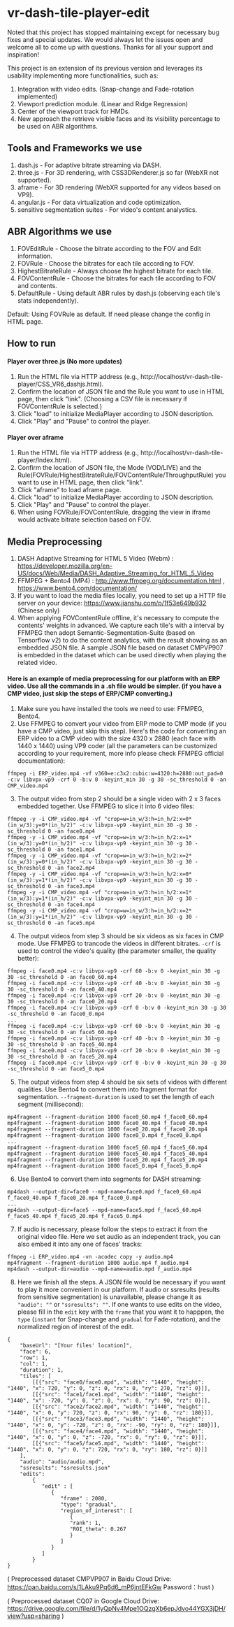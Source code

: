 # vr-dash-tile-player-edit

Noted that this project has stopped maintaining except for necessary bug fixes and special updates. We would always let the issues open and welcome all to come up with questions. Thanks for all your support and inspiration!

This project is an extension of its previous version and leverages its usability implementing more functionalities, such as:
1. Integration with video edits. (Snap-change and Fade-rotation implemented)
2. Viewport prediction module. (Linear and Ridge Regression)
3. Center of the viewport track for HMDs.
4. New approach the retrieve visible faces and its visibility percentage to be used on ABR algorithms.

## Tools and Frameworks we use

1. dash.js - For adaptive bitrate streaming via DASH.
2. three.js - For 3D rendering, with CSS3DRenderer.js so far (WebXR not supported).
3. aframe - For 3D rendering (WebXR supported for any videos based on VP9).
4. angular.js - For data virtualization and code optimization.
5. sensitive segmentation suites - For video's content analystics.

## ABR Algorithms we use

1. FOVEditRule - Choose the bitrate according to the FOV and Edit information.
2. FOVRule - Choose the bitrates for each tile according to FOV.
3. HighestBitrateRule - Always choose the highest bitrate for each tile.
4. FOVContentRule - Choose the bitrates for each tile according to FOV and contents.
5. DefaultRule - Using default ABR rules by dash.js (observing each tile's stats independently). 

Default: Using FOVRule as default. If need please change the config in HTML page.

## How to run

#### Player over three.js (No more updates)

1. Run the HTML file via HTTP address (e.g., http://localhost/vr-dash-tile-player/CSS_VR6_dashjs.html).
2. Confirm the location of JSON file and the Rule you want to use in HTML page, then click "link". (Choosing a CSV file is necessary if FOVContentRule is selected.)
3. Click "load" to initialize MediaPlayer according to JSON description.
4. Click "Play" and "Pause" to control the player.

#### Player over aframe

1. Run the HTML file via HTTP address (e.g., http://localhost/vr-dash-tile-player/Index.html).
2. Confirm the location of JSON file, the Mode (VOD/LIVE) and the Rule(FOVRule/HighestBitrateRule/FOVContentRule/ThroughputRule) you want to use in HTML page, then click "link".
3. Click "aframe" to load aframe page.
4. Click "load" to initialize MediaPlayer according to JSON description.
5. Click "Play" and "Pause" to control the player.
6. When using FOVRule/FOVContentRule, dragging the view in iframe would activate bitrate selection based on FOV.

## Media Preprocessing

1. DASH Adaptive Streaming for HTML 5 Video (Webm) : https://developer.mozilla.org/en-US/docs/Web/Media/DASH_Adaptive_Streaming_for_HTML_5_Video
2. FFMPEG + Bento4 (MP4) : http://www.ffmpeg.org/documentation.html , https://www.bento4.com/documentation/
3. If you want to load the media files locally, you need to set up a HTTP file server on your device: https://www.jianshu.com/p/1f53e649b932 (Chinese only)
4. When applying FOVContentRule offline, it's necessary to compute the contents' weights in advanced. We capture each tile's with a interval by FFMPEG then adopt Semantic-Segmentation-Suite (based on Tensorflow v2) to do the content analytics, with the result showing as an embedded JSON file. A sample JSON file based on dataset CMPVP907 is embedded in the dataset which can be used directly when playing the related video.


#### Here is an example of media preprocessing for our platform with an ERP video. Use all the commands in a .sh file would be simpler. (if you have a CMP video, just skip the steps of ERP/CMP converting.)

1. Make sure you have installed the tools we need to use: FFMPEG, Bento4.
2. Use FFMPEG to convert your video from ERP mode to CMP mode (if you have a CMP video, just skip this step). Here's the code for converting an ERP video to a CMP video with the size 4320 x 2880 (each face with 1440 x 1440) using VP9 coder (all the parameters can be customized according to your requirement, more info please check FFMPEG official documentation):
```
ffmpeg -i ERP_video.mp4 -vf v360=e:c3x2:cubic:w=4320:h=2880:out_pad=0 -c:v libvpx-vp9 -crf 0 -b:v 0 -keyint_min 30 -g 30 -sc_threshold 0 -an CMP_video.mp4
```
3. The output video from step 2 should be a single video with 2 x 3 faces embedded together. Use FFMPEG to slice it into 6 video files:
```
ffmpeg -y -i CMP_video.mp4 -vf "crop=w=in_w/3:h=in_h/2:x=0*(in_w/3):y=0*(in_h/2)" -c:v libvpx-vp9 -keyint_min 30 -g 30 -sc_threshold 0 -an face0.mp4
ffmpeg -y -i CMP_video.mp4 -vf "crop=w=in_w/3:h=in_h/2:x=1*(in_w/3):y=0*(in_h/2)" -c:v libvpx-vp9 -keyint_min 30 -g 30 -sc_threshold 0 -an face1.mp4
ffmpeg -y -i CMP_video.mp4 -vf "crop=w=in_w/3:h=in_h/2:x=2*(in_w/3):y=0*(in_h/2)" -c:v libvpx-vp9 -keyint_min 30 -g 30 -sc_threshold 0 -an face2.mp4
ffmpeg -y -i CMP_video.mp4 -vf "crop=w=in_w/3:h=in_h/2:x=0*(in_w/3):y=1*(in_h/2)" -c:v libvpx-vp9 -keyint_min 30 -g 30 -sc_threshold 0 -an face3.mp4
ffmpeg -y -i CMP_video.mp4 -vf "crop=w=in_w/3:h=in_h/2:x=1*(in_w/3):y=1*(in_h/2)" -c:v libvpx-vp9 -keyint_min 30 -g 30 -sc_threshold 0 -an face4.mp4
ffmpeg -y -i CMP_video.mp4 -vf "crop=w=in_w/3:h=in_h/2:x=2*(in_w/3):y=1*(in_h/2)" -c:v libvpx-vp9 -keyint_min 30 -g 30 -sc_threshold 0 -an face5.mp4
```
4. The output videos from step 3 should be six videos as six faces in CMP mode. Use FFMPEG to trancode the videos in different bitrates. ```-crf``` is used to control the video's quality (the parameter smaller, the quality better):
```
ffmpeg -i face0.mp4 -c:v libvpx-vp9 -crf 60 -b:v 0 -keyint_min 30 -g 30 -sc_threshold 0 -an face0_60.mp4
ffmpeg -i face0.mp4 -c:v libvpx-vp9 -crf 40 -b:v 0 -keyint_min 30 -g 30 -sc_threshold 0 -an face0_40.mp4
ffmpeg -i face0.mp4 -c:v libvpx-vp9 -crf 20 -b:v 0 -keyint_min 30 -g 30 -sc_threshold 0 -an face0_20.mp4
ffmpeg -i face0.mp4 -c:v libvpx-vp9 -crf 0 -b:v 0 -keyint_min 30 -g 30 -sc_threshold 0 -an face0_0.mp4
...
ffmpeg -i face0.mp4 -c:v libvpx-vp9 -crf 60 -b:v 0 -keyint_min 30 -g 30 -sc_threshold 0 -an face5_60.mp4
ffmpeg -i face0.mp4 -c:v libvpx-vp9 -crf 40 -b:v 0 -keyint_min 30 -g 30 -sc_threshold 0 -an face5_40.mp4
ffmpeg -i face0.mp4 -c:v libvpx-vp9 -crf 20 -b:v 0 -keyint_min 30 -g 30 -sc_threshold 0 -an face5_20.mp4
ffmpeg -i face0.mp4 -c:v libvpx-vp9 -crf 0 -b:v 0 -keyint_min 30 -g 30 -sc_threshold 0 -an face5_0.mp4
```
5. The output videos from step 4 should be six sets of videos with different qualities. Use Bento4 to convert them into fragment format for segmentation. ```--fragment-duration``` is used to set the length of each segment (millisecond):
```
mp4fragment --fragment-duration 1000 face0_60.mp4 f_face0_60.mp4
mp4fragment --fragment-duration 1000 face0_40.mp4 f_face0_40.mp4
mp4fragment --fragment-duration 1000 face0_20.mp4 f_face0_20.mp4
mp4fragment --fragment-duration 1000 face0_0.mp4 f_face0_0.mp4
...
mp4fragment --fragment-duration 1000 face5_60.mp4 f_face5_60.mp4
mp4fragment --fragment-duration 1000 face5_40.mp4 f_face5_40.mp4
mp4fragment --fragment-duration 1000 face5_20.mp4 f_face5_20.mp4
mp4fragment --fragment-duration 1000 face5_0.mp4 f_face5_0.mp4
```
6. Use Bento4 to convert them into segments for DASH streaming:
```
mp4dash --output-dir=face0 --mpd-name=face0.mpd f_face0_60.mp4 f_face0_40.mp4 f_face0_20.mp4 f_face0_0.mp4
...
mp4dash --output-dir=face5 --mpd-name=face5.mpd f_face5_60.mp4 f_face5_40.mp4 f_face5_20.mp4 f_face5_0.mp4
```
7. If audio is necessary, please follow the steps to extract it from the original video file. Here we set audio as an independent track, you can also embed it into any one of faces' tracks:
```
ffmpeg -i ERP_video.mp4 -vn -acodec copy -y audio.mp4
mp4fragment --fragment-duration 1000 audio.mp4 f_audio.mp4
mp4dash --output-dir=audio --mpd-name=audio.mpd f_audio.mp4
```
8. Here we finish all the steps. A JSON file would be necessary if you want to play it more convenient in our platform. If audio or ssresults (results from sensitive segmentation) is unavailable, please change it as ```"audio": ""``` or ```"ssresults": ""```. If one wants to use edits on the video, please fill in the ```edit``` key with the ```frame``` that you want it to happpen, the ```type``` (```instant``` for Snap-change and ```gradual``` for Fade-rotation), and the normalized region of interest of the edit.
```
{
	"baseUrl": "[Your files' location]",
	"face": 6,
	"row": 1,
	"col": 1,
	"duration": 1,
    "tiles": [
		[[{"src": "face0/face0.mpd", "width": "1440", "height": "1440", "x": 720, "y": 0, "z": 0, "rx": 0, "ry": 270, "rz": 0}]],
		[[{"src": "face1/face1.mpd", "width": "1440", "height": "1440", "x": -720, "y": 0, "z": 0, "rx": 0, "ry": 90, "rz": 0}]],
		[[{"src": "face2/face2.mpd", "width": "1440", "height": "1440", "x": 0, "y": 720, "z": 0, "rx": 90, "ry": 0, "rz": 180}]],
		[[{"src": "face3/face3.mpd", "width": "1440", "height": "1440", "x": 0, "y": -720, "z": 0, "rx": -90, "ry": 0, "rz": 180}]],
		[[{"src": "face4/face4.mpd", "width": "1440", "height": "1440", "x": 0, "y": 0, "z": -720, "rx": 0, "ry": 0, "rz": 0}]],
		[[{"src": "face5/face5.mpd", "width": "1440", "height": "1440", "x": 0, "y": 0, "z": 720, "rx": 0, "ry": 180, "rz": 0}]]
	],
	"audio": "audio/audio.mpd",
	"ssresults": "ssresults.json"
	"edits":
		{
		   "edit" : [
		      {
		         "frame" : 2080,
		         "type": "gradual",
		         "region_of_interest": [                                                                 
		            {
		            "rank": 1,
		            "ROI_theta": 0.267
		            }
		         ]     
		      }
		   ]
		}
}
```

( Preprocessed dataset CMPVP907 in Baidu Cloud Drive: https://pan.baidu.com/s/1LAku9Pq6d6_mP6jntEFkGw Password：hust )

( Preprocessed dataset CQ07 in Google Cloud Drive: https://drive.google.com/file/d/1yQpNv4Mpe1OQzgXb6epJdvo44YGX3jDH/view?usp=sharing )
